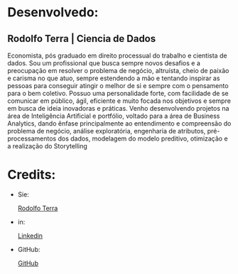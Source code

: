 # Desenvolvedo:

## Rodolfo Terra | Ciencia de Dados

Economista, pós graduado em direito processual do trabalho e cientista de dados. Sou um profissional que busca sempre novos desafios e a preocupação em resolver o problema de negócio, altruísta, cheio de paixão e carisma no que atuo, sempre estendendo a mão e tentando inspirar as pessoas para conseguir atingir o melhor de si e sempre com o pensamento para o bem coletivo. Possuo uma personalidade forte, com facilidade de se comunicar em público, ágil, eficiente e muito focada nos objetivos e sempre em busca de ideia inovadoras e práticas. Venho desenvolvendo projetos na área de Inteligência Artificial e  portfólio,  voltado para a área de Business Analytics, dando ênfase principalmente ao entendimento e compreensão do problema de negócio, análise exploratória, engenharia de atributos, pré-processamentos dos dados, modelagem do modelo preditivo, otimização e a realização do Storytelling



# Credits:

 * Sie:
	<p style="text-align: left;"><a href="http://www.rodolfoterra.com">Rodolfo Terra</a></p>

 * in:
	<p style="text-align: left;"><a href="https://www.linkedin.com/in/rodolffoterra/">Linkedin</a></p>
   
 * GitHub:
	<p style="text-align: left;"><a href="https://github.com/rodolffoterra">GitHub</a></p>
